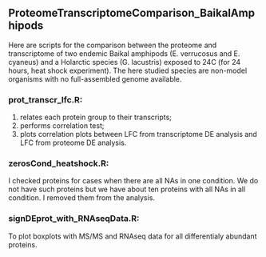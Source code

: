 ## ProteomeTranscriptomeComparison_BaikalAmphipods
Here are scripts for the comparison between the proteome and transcriptome of two endemic Baikal amphipods (E. verrucosus and E. cyaneus) and a Holarctic species (G. lacustris) exposed to 24C (for 24 hours, heat shock experiment). The here studied species are non-model organisms with no full-assembled genome available.

### prot_transcr_lfc.R: 
1. relates each protein group to their transcripts; 
2. performs correlation test;
3. plots correlation plots between LFC from transcriptome DE analysis and LFC from proteome DE analysis.

### zerosCond_heatshock.R: 
I checked proteins for cases when there are all NAs in one condition. We do not have such proteins but we have about ten proteins with all NAs in all condition. I removed them from the analysis.

### signDEprot_with_RNAseqData.R: 
To plot boxplots with MS/MS and RNAseq data for all differentialy abundant proteins.
